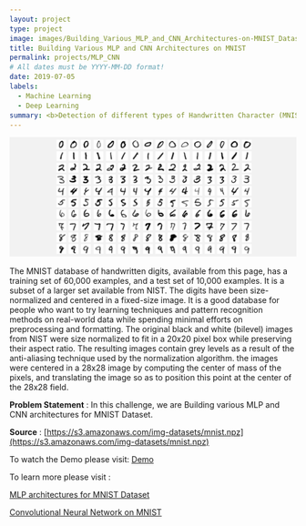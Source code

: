 ```yaml
---
layout: project
type: project
image: images/Building_Various_MLP_and_CNN_Architectures-on-MNIST_Dataset_icon_gif.gif
title: Building Various MLP and CNN Architectures on MNIST
permalink: projects/MLP_CNN
# All dates must be YYYY-MM-DD format!
date: 2019-07-05
labels:
  - Machine Learning
  - Deep Learning
summary: <b>Detection of different types of Handwritten Character (MNIST Dataset) and classifying them in different classes.<br><br><center><button onclick="location.href='https://www.youtube.com/watch?v=PFlCU7Knf7A'" type="button">WATCH DEMO</button></br></br></center></b>
---
```


<img class="ui image" src="../images/Building_Various_MLP_Architectures_on_MNIST_Banner.png">

The MNIST database of handwritten digits, available from this page, has a training set of 60,000 examples, and a test set of 10,000 examples. It is a subset of a larger set available from NIST. The digits have been size-normalized and centered in a fixed-size image. It is a good database for people who want to try learning techniques and pattern recognition methods on real-world data while spending minimal efforts on preprocessing and formatting. The original black and white (bilevel) images from NIST were size normalized to fit in a 20x20 pixel box while preserving their aspect ratio. The resulting images contain grey levels as a result of the anti-aliasing technique used by the normalization algorithm. the images were centered in a 28x28 image by computing the center of mass of the pixels, and translating the image so as to position this point at the center of the 28x28 field.

<b>Problem Statement</b> : In this challenge, we are Building various MLP and CNN architectures for MNIST Dataset.

<b>Source</b> : [https://s3.amazonaws.com/img-datasets/mnist.npz](https://s3.amazonaws.com/img-datasets/mnist.npz)

To watch the Demo please visit: [Demo](https://www.youtube.com/watch?v=PFlCU7Knf7A)

To learn more please visit : 

[MLP architectures for MNIST Dataset](https://github.com/Souravban/Building-Various-MLP-Architectures-on-MNIST)

[Convolutional Neural Network on MNIST](https://github.com/Souravban/Convolutional-Neural-Network-on-MNIST)

